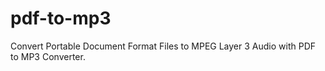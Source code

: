 # pdf-to-mp3
Convert Portable Document Format Files to MPEG Layer 3 Audio with PDF to MP3 Converter.
